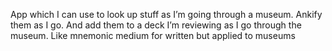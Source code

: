 App which I can use to look up stuff as I’m going through a museum. Ankify them as I go. And add them to a deck I’m reviewing as I go through the museum. Like mnemonic medium for written but applied to museums